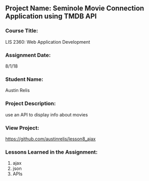 ## Project Name:  Seminole Movie Connection Application using TMDB API

### Course Title:
LIS 2360:  Web Application Development

### Assignment Date:  
8/1/18

### Student Name:  
Austin Relis

### Project Description:
use an API to display info about movies
### View Project:
https://github.com/austinrelis/lesson8_ajax

### Lessons Learned in the Assignment:
1. ajax
2. json
3. APIs
